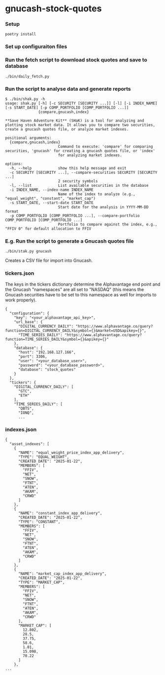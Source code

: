 # gnucash-stock-quotes

### Setup

```
poetry install
```
### Set up configuraiton files




### Run the fetch script to download stock quotes and save to database

```
./bin/daily_fetch.py
```

### Run the script to analyse data and generate reports

```
$ ./bin/shak.py -h
usage: shak.py [-h] [-c SECURITY [SECURITY ...]] [-l] [-i INDEX_NAME] [-s START_DATE] [-p COMP_PORTFOLIO [COMP_PORTFOLIO ...]]
               {compare,gnucash,index}

**Save Haven Adventure Kit** (SHaK) is a tool for analyzing and plotting stock market data. It allows you to compare two securities,
create a gnucash quotes file, or analyze market indexes.

positional arguments:
  {compare,gnucash,index}
                        Command to execute: 'compare' for comparing securities, 'gnucash' for creating a gnucash quotes file, or 'index'
                        for analyzing market indexes.

options:
  -h, --help            show this help message and exit
  -c SECURITY [SECURITY ...], --compare-securities SECURITY [SECURITY ...]
                        2 security symbols
  -l, --list            List available securities in the database
  -i INDEX_NAME, --index-name INDEX_NAME
                        Name of the index to analyze (e.g., "equal_weight", "constant", "market_cap")
  -s START_DATE, --start-date START_DATE
                        Start date for the analysis in YYYY-MM-DD format
  -p COMP_PORTFOLIO [COMP_PORTFOLIO ...], --compare-portfolio COMP_PORTFOLIO [COMP_PORTFOLIO ...]
                        Portfolio to compare against the index, e.g., "FFIV 0" for default allocation to FFIV
```

### E.g. Run the script to generate a Gnucash quotes file

```
./bin/stak.py gnucash
```

Creates a CSV file for import into Gnucash.

### tickers.json

The keys in the tickers dictionary determine the Alphavantage end point and the
Gnucash "namespaces" are all set to "NASDAQ" (this means the Gnucash securities have
to be set to this namespace as well for imports to work properly).

```
{
  "configuration": {
    "key": "<your_alphavantage_api_key>",
    "url_base": {
      "DIGITAL_CURRENCY_DAILY": "https://www.alphavantage.co/query?function=DIGITAL_CURRENCY_DAILY&symbol={}&market=USD&apikey={}",
      "TIME_SERIES_DAILY": "https://www.alphavantage.co/query?function=TIME_SERIES_DAILY&symbol={}&apikey={}"
    },
    "database": {
      "host": "192.168.127.166",
      "port": 3306,
      "user": "<your_database_user>",
      "password": "<your_database_password>",
      "database": "stock_quotes"
    }
  },
  "tickers": {
    "DIGITAL_CURRENCY_DAILY": [
      "GTC",
      "ETH"
    ],
    "TIME_SERIES_DAILY": [
      "QBTS",
      "IONQ",
      ...
```

### indexes.json

```
{
  "asset_indexes": [
    {
      "NAME": "equal_weight_price_index_app_delivery",
      "TYPE": "EQUAL_WEIGHT",
      "CREATED_DATE": "2025-01-22",
      "MEMBERS": [
        "FFIV",
        "NET",
        "SNOW",
        "FTNT",
        "ATEN",
        "AKAM",
        "CRWD"
      ]
    },
    {
      "NAME": "constant_index_app_delivery",
      "CREATED_DATE": "2025-01-22",
      "TYPE": "CONSTANT",
      "MEMBERS": [
        "FFIV",
        "NET",
        "SNOW",
        "FTNT",
        "ATEN",
        "AKAM",
        "CRWD"
      ]
    },
    {
      "NAME": "market_cap_index_app_delivery",
      "CREATED_DATE": "2025-01-22",
      "TYPE": "MARKET_CAP",
      "MEMBERS": [
        "FFIV",
        "NET",
        "SNOW",
        "FTNT",
        "ATEN",
        "AKAM",
        "CRWD"
      ],
      "MARKET_CAP": [
        12.802,
        28.5,
        37.75,
        58.6,
        1.01,
        15.098,
        70.22
      ]
    },
...
```

